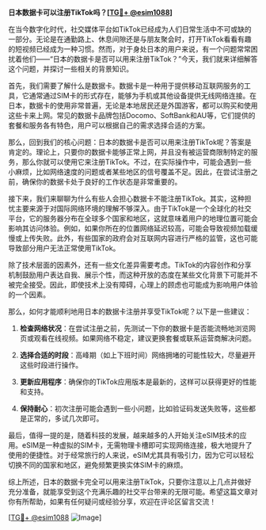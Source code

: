 **日本数据卡可以注册TikTok吗？[[TG💪+ @esim1088](https://t.me/s/esim1088)]**

在当今数字化时代，社交媒体平台如TikTok已经成为人们日常生活中不可或缺的一部分。无论是在通勤路上、休息间隙还是与朋友聚会时，打开TikTok看看有趣的短视频已经成为一种习惯。然而，对于身处日本的用户来说，有一个问题常常困扰着他们——“日本的数据卡是否可以用来注册TikTok？”今天，我们就来详细解答这个问题，并探讨一些相关的背景知识。

首先，我们需要了解什么是数据卡。数据卡是一种用于提供移动互联网服务的工具，它通常通过SIM卡的形式存在，能够为手机或其他设备提供无线网络连接。在日本，数据卡的使用非常普遍，无论是本地居民还是外国游客，都可以购买和使用这些卡来上网。常见的数据卡品牌包括Docomo、SoftBank和AU等，它们提供的套餐和服务各有特色，用户可以根据自己的需求选择合适的方案。

那么，回到我们的核心问题：日本的数据卡是否可以用来注册TikTok呢？答案是肯定的。理论上，只要你的数据卡能够正常上网，并且没有被运营商限制特定的服务，那么你就可以使用它来注册TikTok。不过，在实际操作中，可能会遇到一些小麻烦，比如网络速度的问题或者某些地区的信号覆盖不足。因此，在尝试注册之前，确保你的数据卡处于良好的工作状态是非常重要的。

接下来，我们来聊聊为什么有些人会担心数据卡不能注册TikTok。其实，这种担忧主要来源于对国际网络环境的理解不够深入。由于TikTok是一个全球化的社交平台，它的服务器分布在全球多个国家和地区，这就意味着用户的地理位置可能会影响其访问体验。例如，如果你所在的位置网络延迟较高，可能会导致视频加载缓慢或上传失败。此外，有些国家的政府会对互联网内容进行严格的监管，这也可能导致部分用户无法正常使用TikTok。

除了技术层面的因素外，还有一些文化差异需要考虑。TikTok的内容创作和分享机制鼓励用户表达自我、展示个性，而这种开放的态度在某些文化背景下可能并不被完全接受。因此，即使技术上没有障碍，心理上的顾虑也可能成为影响用户体验的一个因素。

那么，如何才能顺利地用日本的数据卡注册并享受TikTok呢？以下是一些建议：

1. **检查网络状况**：在尝试注册之前，先测试一下你的数据卡是否能流畅地浏览网页或观看在线视频。如果网络不稳定，建议更换套餐或联系运营商解决问题。

2. **选择合适的时段**：高峰期（如上下班时间）网络拥堵的可能性较大，尽量避开这些时段进行操作。

3. **更新应用程序**：确保你的TikTok应用版本是最新的，这样可以获得更好的性能和支持。

4. **保持耐心**：初次注册可能会遇到一些小问题，比如验证码发送失败等，这些都是正常的，多试几次即可。

最后，值得一提的是，随着科技的发展，越来越多的人开始关注eSIM技术的应用。eSIM是一种虚拟的SIM卡，无需物理卡槽即可实现网络连接，极大地提升了使用的便捷性。对于经常旅行的人来说，eSIM尤其具有吸引力，因为它可以轻松切换不同的国家和地区，避免频繁更换实体SIM卡的麻烦。

综上所述，日本的数据卡完全可以用来注册TikTok，只要你注意以上几点并做好充分准备，就能享受到这个充满乐趣的社交平台带来的无限可能。希望这篇文章对你有所帮助，如果有任何疑问或经验分享，欢迎在评论区留言交流！

[[TG💪+ @esim1088](https://t.me/s/esim1088) ![Image](https://i.postimg.cc/4NQfJmqS/Snipaste-2025-05-13-00-14-12.png)]